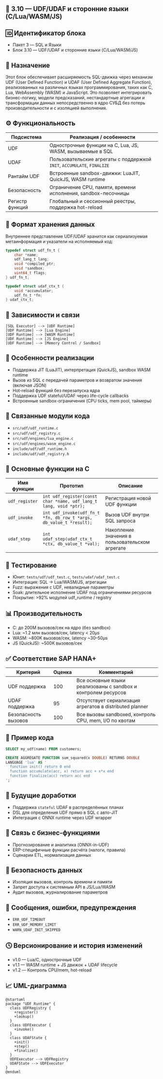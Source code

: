 
## 📘 3.10 — UDF/UDAF и сторонние языки (C/Lua/WASM/JS)

## 🆔 Идентификатор блока

* Пакет 3 — SQL и Языки
* Блок 3.10 — UDF/UDAF и сторонние языки (C/Lua/WASM/JS)

## 🎯 Назначение

Этот блок обеспечивает расширяемость SQL-движка через механизм UDF (User Defined Function) и UDAF (User Defined Aggregate Function), реализованных на различных языках программирования, таких как C, Lua, WebAssembly (WASM) и JavaScript. Это позволяет интегрировать бизнес-логику, модели предсказаний, нестандартные агрегации и трансформации данных непосредственно в ядро СУБД без потерь производительности и с изоляцией выполнения.

## ⚙️ Функциональность

| Подсистема      | Реализация / особенности                                                |
| --------------- | ----------------------------------------------------------------------- |
| UDF             | Однострочные функции на C, Lua, JS, WASM, вызываемые в SQL              |
| UDAF            | Пользовательские агрегаты с поддержкой `INIT`, `ACCUMULATE`, `FINALIZE` |
| Рантайм UDF     | Встроенные sandbox-движки: LuaJIT, QuickJS, WASM runtime                |
| Безопасность    | Ограничение CPU, памяти, времени исполнения, sandbox-песочницы          |
| Регистр функций | Глобальный и сессионный реестры, поддержка hot-reload                   |

## 💾 Формат хранения данных

Внутреннее представление UDF/UDAF хранится как сериализуемая метаинформация и указатели на исполняемый код:

```c
typedef struct udf_fn_t {
    char *name;
    udf_lang_t lang;
    void *compiled_ptr;
    void *sandbox;
    uint64_t flags;
} udf_fn_t;

typedef struct udaf_ctx_t {
    void *accumulator;
    udf_fn_t *fn;
} udaf_ctx_t;
```

## 🔄 Зависимости и связи

```plantuml
[SQL Executor] --> [UDF Runtime]
[UDF Runtime] --> [Lua Engine]
[UDF Runtime] --> [WASM Runtime]
[UDF Runtime] --> [JS Engine]
[UDF Runtime] --> [Memory Control / Sandbox]
```

## 🧠 Особенности реализации

* Поддержка JIT (LuaJIT), интерпретация (QuickJS), sandbox WASM runtime
* Вызов из SQL с передачей параметров и возвратом значения (включая JSON)
* Hot-reload функций без перезапуска ядра
* Поддержка UDF stateful/UDAF через life-cycle callbacks
* Встроенные sandbox-ограничения (CPU ticks, mem pool, таймеры)

## 📂 Связанные модули кода

* `src/udf/udf_runtime.c`
* `src/udf/udf_registry.c`
* `src/udf/engines/lua_engine.c`
* `src/udf/engines/wasm_engine.c`
* `include/udf/udf_runtime.h`
* `include/udf/udf_registry.h`

## 🔧 Основные функции на C

| Имя функции    | Прототип                                                            | Описание                                        |
| -------------- | ------------------------------------------------------------------- | ----------------------------------------------- |
| `udf_register` | `int udf_register(const char *name, udf_lang_t lang, void *ptr);`   | Регистрация новой UDF функции                   |
| `udf_invoke`   | `int udf_invoke(udf_fn_t *fn, db_row_t *args, db_value_t *result);` | Вызов UDF внутри SQL запроса                    |
| `udaf_step`    | `int udaf_step(udaf_ctx_t *ctx, db_value_t *val);`                  | Накопление значения в пользовательском агрегате |

## 🧪 Тестирование

* Юнит: `tests/udf/udf_test.c`, `tests/udaf/udaf_test.c`
* Интеграция: SQL → Lua/WASM/JS, агрегации
* Fuzz: выражения с UDF, невалидные параметры
* Soak: длительное исполнение UDAF под ограничениями ресурсов
* Покрытие: >92% модулей udf\_runtime / registry

## 📊 Производительность

* C: до 200M вызовов/сек на ядро (без sandbox)
* Lua: \~1.2 млн вызовов/сек, latency < 20μs
* WASM: \~800K вызовов/сек, latency \~30–50μs
* JS (QuickJS): \~500K вызовов/сек

## ✅ Соответствие SAP HANA+

| Критерий             | Оценка | Комментарий                                                   |
| -------------------- | ------ | ------------------------------------------------------------- |
| UDF поддержка        | 100    | Все основные языки реализованы с sandbox и контролем ресурсов |
| UDAF поддержка       | 95     | Отсутствует сериализация агрегатов в distributed planner      |
| Безопасность вызовов | 100    | Все вызовы sandboxed, контроль CPU, mem, I/O по квотам        |

## 📎 Пример кода

```sql
SELECT my_udf(name) FROM customers;

CREATE AGGREGATE FUNCTION sum_squared(x DOUBLE) RETURNS DOUBLE
LANGUAGE 'lua' AS '
  function init() return 0 end
  function accumulate(acc, x) return acc + x*x end
  function finalize(acc) return acc end
';
```

## 🧩 Будущие доработки

* Поддержка `stateful` UDAF в распределённых планах
* DSL для определения UDF прямо в SQL с авто-JIT
* Интеграция с ONNX runtime через UDF wrapper

## 🧰 Связь с бизнес-функциями

* Прогнозирование и аналитика (ONNX-in-UDF)
* ERP-специфичные функции расчёта (налоги, правила)
* Сценарии ETL, нормализация данных

## 🔐 Безопасность данных

* Изоляция вызовов, контроль времени и памяти
* Запрет доступа к системным API в JS/Lua/WASM
* Аудит вызовов, журналирование параметров

## 🧾 Сообщения, ошибки, предупреждения

* `ERR_UDF_TIMEOUT`
* `ERR_UDF_MEMORY_LIMIT`
* `WARN_UDAF_INIT_SKIPPED`

## 🕓 Версионирование и история изменений

* v1.0 — Lua/C, однострочные UDF
* v1.1 — WASM runtime + JS движок + UDAF lifecycle
* v1.2 — Контроль CPU/mem, hot-reload

## 📈 UML-диаграмма

```plantuml
@startuml
package "UDF Runtime" {
  class UDFRegistry {
    +register()
    +lookup()
  }
  class UDFExecutor {
    +invoke()
  }
  class UDAFState {
    +init()
    +step()
    +finalize()
  }
  UDFExecutor --> UDFRegistry
  UDAFState --> UDFExecutor
}
@enduml
```
